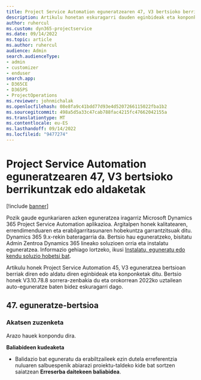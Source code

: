 ```yaml
---
title: Project Service Automation eguneratzearen 47, V3 bertsioko berrikuntzak edo aldaketak
description: Artikulu honetan eskuragarri dauden eginbideak eta konponketak zerrendatzen dira Microsoft Dynamics 365 Project Service Automation Eguneratu 47. bertsioa, V3.
author: ruhercul
ms.custom: dyn365-projectservice
ms.date: 09/14/2022
ms.topic: article
ms.author: ruhercul
audience: Admin
search.audienceType:
- admin
- customizer
- enduser
search.app:
- D365CE
- D365PS
- ProjectOperations
ms.reviewer: johnmichalak
ms.openlocfilehash: 08e8fa9c41bdd77d93e4d5207266115022fba1b2
ms.sourcegitcommit: 498a5d5a33c47cab788fac4215fc47662042155a
ms.translationtype: MT
ms.contentlocale: eu-ES
ms.lasthandoff: 09/14/2022
ms.locfileid: "9477274"
---
```

# <a name="whats-new-or-changed-in-project-service-automation-update-release-47-v3"></a>Project Service Automation eguneratzearen 47, V3 bertsioko berrikuntzak edo aldaketak

[!include [banner](../includes/psa-now-project-operations.md)]

Pozik gaude egunkariaren azken eguneratzea iragarriz Microsoft Dynamics 365 Project Service Automation aplikazioa. Argitalpen honek kalitatearen, errendimenduaren eta erabilgarritasunaren hobekuntza garrantzitsuak ditu. Dynamics 365 9.x-rekin bateragarria da. Bertsio hau eguneratzeko, bisitatu Admin Zentroa Dynamics 365 lineako soluzioen orria eta instalatu eguneratzea. Informazio gehiago lortzeko, ikusi [Instalatu, eguneratu edo kendu soluzio hobetsi bat](/power-platform/admin/install-remove-preferred-solution).

Artikulu honek Project Service Automation 45, V3 eguneratzea bertsioan berriak diren edo aldatu diren eginbideak eta konponketak ditu. Bertsio honek V3.10.78.8 sorrera-zenbakia du eta orokorrean 2022ko uztailean auto-eguneratze baten bidez eskuragarri dago.

## <a name="update-release-47"></a>47. eguneratze-bertsioa

### <a name="bug-fixes"></a>Akatsen zuzenketa

Arazo hauek konpondu dira.

**Baliabideen kudeaketa**
- Balidazio bat eguneratu da erabiltzaileek ezin dutela erreferentzia nuluaren salbuespenik abiarazi proiektu-taldeko kide bat sortzen saiatzean **Erreserba daitekeen baliabidea**.
